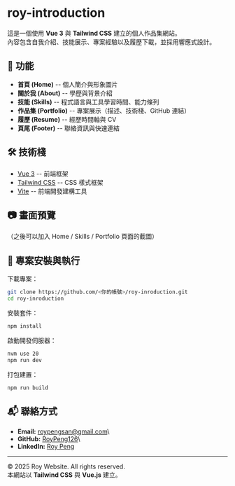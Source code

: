 # roy-introduction

這是一個使用 **Vue 3** 與 **Tailwind CSS** 建立的個人作品集網站。\
內容包含自我介紹、技能展示、專案經驗以及履歷下載，並採用響應式設計。

## 🚀 功能

-   **首頁 (Home)** -- 個人簡介與形象圖片
-   **關於我 (About)** -- 學歷與背景介紹
-   **技能 (Skills)** -- 程式語言與工具學習時間、能力條列
-   **作品集 (Portfolio)** -- 專案展示（描述、技術棧、GitHub 連結）
-   **履歷 (Resume)** -- 經歷時間軸與 CV
-   **頁尾 (Footer)** -- 聯絡資訊與快速連結

## 🛠️ 技術棧

-   [Vue 3](https://vuejs.org/) -- 前端框架
-   [Tailwind CSS](https://tailwindcss.com/) -- CSS 樣式框架
-   [Vite](https://vitejs.dev/) -- 前端開發建構工具

## 📷 畫面預覽

（之後可以加入 Home / Skills / Portfolio 頁面的截圖）

## 🔧 專案安裝與執行

下載專案：

``` bash
git clone https://github.com/<你的帳號>/roy-inroduction.git
cd roy-inroduction
```

安裝套件：

``` bash
npm install
```

啟動開發伺服器：

``` bash
nvm use 20
npm run dev
```

打包建置：

``` bash
npm run build
```

## 📬 聯絡方式

-   **Email:** <roypengsan@gmail.com>\
-   **GitHub:** [RoyPeng126](https://github.com/RoyPeng126)\
-   **LinkedIn:** [Roy
    Peng](https://www.linkedin.com/in/roy-peng-593596324)

------------------------------------------------------------------------

© 2025 Roy Website. All rights reserved.\
本網站以 **Tailwind CSS** 與 **Vue.js** 建立。
